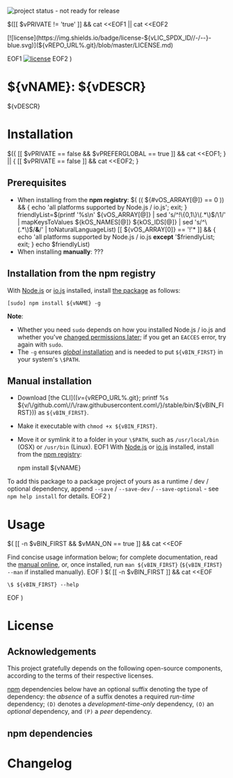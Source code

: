 <!-- Remove, once published/released. -->
![project status - not ready for release](https://img.shields.io/badge/status-not_ready_for_release-red.svg)

$([[ $vPRIVATE != 'true' ]] && cat <<EOF1 || cat <<EOF2
<!-- Uncomment first link, once published to the npm registry. -->
<!-- [![npm version](https://img.shields.io/npm/v/${vNAME}.svg)](https://npmjs.com/package/${vNAME}) --> [![license](https://img.shields.io/badge/license-${vLIC_SPDX_ID//-/--}-blue.svg)](${vREPO_URL%.git}/blob/master/LICENSE.md)
EOF1
[![license](https://img.shields.io/badge/license-${vLIC_SPDX_ID//-/--}-blue.svg)](${vREPO_URL%.git}/blob/master/LICENSE.md)
EOF2
)

<!-- START doctoc -->
<!-- END doctoc -->

# ${vNAME}: ${vDESCR}

${vDESCR}

# Installation

$({ [[ $vPRIVATE == false && $vPREFERGLOBAL == true ]] && 
cat <<EOF1; } || { [[ $vPRIVATE == false ]] && cat <<EOF2; }
## Prerequisites

* When installing from the **npm registry**: $(
    (( ${#vOS_ARRAY[@]} == 0 )) && { echo 'all platforms supported by Node.js / io.js'; exit; }
    friendlyList=$(printf '%s\n' ${vOS_ARRAY[@]} | sed 's/^!\{0,1\}\(.*\)$/\1/' | mapKeysToValues ${kOS_NAMES[@]} ${kOS_IDS[@]} | sed 's/^\(.*\)$/**&**/' | toNaturalLanguageList)
    [[ ${vOS_ARRAY[0]} == '!'* ]] && { echo 'all platforms supported by Node.js / io.js **except** '$friendlyList; exit; }
    echo $friendlyList)
* When installing **manually**: ???

## Installation from the npm registry

With [Node.js](http://nodejs.org/) or [io.js](https://iojs.org/) installed, install [the package](https://www.npmjs.com/package/${vNAME}) as follows:

    [sudo] npm install ${vNAME} -g

**Note**:

* Whether you need `sudo` depends on how you installed Node.js / io.js and whether you've [changed permissions later](https://docs.npmjs.com/getting-started/fixing-npm-permissions); if you get an `EACCES` error, try again with `sudo`.
* The `-g` ensures [_global_ installation](https://docs.npmjs.com/getting-started/installing-npm-packages-globally) and is needed to put `${vBIN_FIRST}` in your system's `\$PATH`.

## Manual installation

* Download [the CLI]($(v=${vREPO_URL%.git}; printf %s ${v/\/github.com\//\/raw.githubusercontent.com\/}/stable/bin/${vBIN_FIRST})) as `${vBIN_FIRST}`.
* Make it executable with `chmod +x ${vBIN_FIRST}`.
* Move it or symlink it to a folder in your `\$PATH`, such as `/usr/local/bin` (OSX) or `/usr/bin` (Linux).
EOF1
With [Node.js](http://nodejs.org/) or [io.js](https://iojs.org/) installed, install from the [npm registry](https://www.npmjs.com/package/${vNAME}):

    npm install ${vNAME}

To add this package to a package project of yours as a runtime / dev / optional dependency, append `--save` / `--save-dev` / `--save-optional` - see `npm help install` for details.
EOF2
)

# Usage
$( [[ -n $vBIN_FIRST && $vMAN_ON == true ]] && cat <<EOF

Find concise usage information below; for complete documentation, read the [manual online](doc/${vBIN_FIRST}.md), or, once installed, run `man ${vBIN_FIRST}` (`${vBIN_FIRST} --man` if installed manually).
EOF
)
$( [[ -n $vBIN_FIRST ]] && cat <<EOF

<!-- DO NOT EDIT THE FENCED CODE BLOCK and RETAIN THIS COMMENT: The fenced code block below is updated by `make update-readme/release` with CLI usage information. -->

```nohighlight
\$ ${vBIN_FIRST} --help
```
EOF
)

<!-- DO NOT EDIT THE NEXT CHAPTER and RETAIN THIS COMMENT: The next chapter is updated by `make update-readme/release` with the contents of 'LICENSE.md'. ALSO, LEAVE AT LEAST 1 BLANK LINE AFTER THIS COMMENT. -->

# License

## Acknowledgements

This project gratefully depends on the following open-source components, according to the terms of their respective licenses.

[npm](https://www.npmjs.com/) dependencies below have an optional suffix denoting the type of dependency: the *absence* of a suffix denotes a required *run-time* dependency; `(D)` denotes a *development-time-only* dependency, `(O)` an *optional* dependency, and `(P)` a *peer* dependency.

<!-- DO NOT EDIT THE NEXT CHAPTER and RETAIN THIS COMMENT: The next chapter is updated by `make update-readme/release` with the dependencies from 'package.json'. ALSO, LEAVE AT LEAST 1 BLANK LINE AFTER THIS COMMENT. -->

## npm dependencies

<!-- DO NOT EDIT THE NEXT CHAPTER and RETAIN THIS COMMENT: The next chapter is updated by `make update-readme/release` with the contents of 'CHANGELOG.md'. ALSO, LEAVE AT LEAST 1 BLANK LINE AFTER THIS COMMENT. -->

# Changelog
